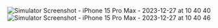   ![Simulator Screenshot - iPhone 15 Pro Max - 2023-12-27 at 10 40 40](https://github.com/jinseung0327/Collect-Data/assets/127307160/60147fad-bf5b-4299-8050-5377c0c36b5b)
  ![Simulator Screenshot - iPhone 15 Pro Max - 2023-12-27 at 10 40 46](https://github.com/jinseung0327/Collect-Data/assets/127307160/66d241da-304d-443e-b759-6c5a1ed3c838)

